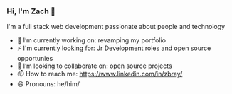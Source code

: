 ### Hi, I'm Zach 👋

I'm a full stack web development passionate about people and technology

- 🔭 I’m currently working on: revamping my portfolio
- ⚡ I'm currently looking for: Jr Development roles and open source opportunies
- 👯 I’m looking to collaborate on: open source projects
- 📫 How to reach me: https://www.linkedin.com/in/zbray/
- 😄 Pronouns: he/him/
